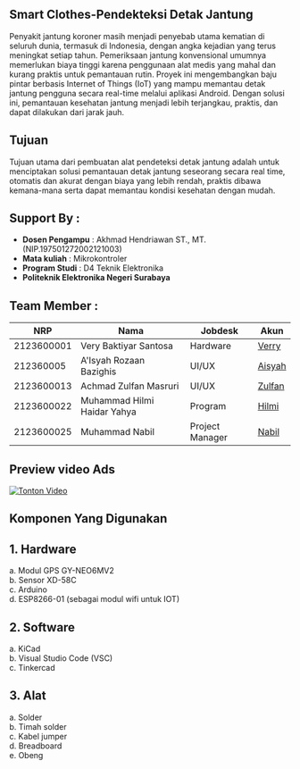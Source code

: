 ## Smart Clothes-Pendekteksi Detak Jantung

Penyakit jantung koroner masih menjadi penyebab utama kematian di seluruh dunia, termasuk di Indonesia, dengan angka kejadian yang terus meningkat setiap tahun. Pemeriksaan jantung konvensional umumnya memerlukan biaya tinggi karena penggunaan alat medis yang mahal dan kurang praktis untuk pemantauan rutin.
Proyek ini mengembangkan baju pintar berbasis Internet of Things (IoT) yang mampu memantau detak jantung pengguna secara real-time melalui aplikasi Android. Dengan solusi ini, pemantauan kesehatan jantung menjadi lebih terjangkau, praktis, dan dapat dilakukan dari jarak jauh.


## Tujuan

Tujuan utama dari pembuatan alat pendeteksi detak jantung adalah untuk menciptakan solusi pemantauan detak jantung seseorang secara real time, otomatis dan akurat dengan biaya yang lebih rendah, praktis dibawa kemana-mana serta dapat memantau kondisi kesehatan dengan mudah.

## Support By :

- **Dosen Pengampu** : Akhmad Hendriawan ST., MT. (NIP.197501272002121003)
- **Mata kuliah** : Mikrokontroler
- **Program Studi** : D4 Teknik Elektronika
- **Politeknik Elektronika Negeri Surabaya**


## Team Member :

| NRP        | Nama                        | Jobdesk          | Akun                                            |
|------------|-----------------------------|------------------|-------------------------------------------------|
| 2123600001 | Very Baktiyar Santosa       | Hardware         | [Verry](https://github.com/VeryBaktiyarSantosa) |
| 212360005  | A'Isyah Rozaan Bazighis     | UI/UX            | [Aisyah](https://github.com/Aisyah-Rozaan-B) |
| 2123600013 | Achmad Zulfan Masruri       | UI/UX            | [Zulfan](https://github.com/AchmadZulfanMasruri) |
| 2123600022 | Muhammad Hilmi Haidar Yahya | Program          | [Hilmi](https://github.com/Himi23)               |
| 2123600025 | Muhammad Nabil              | Project Manager  | [Nabil](https://github.com/MuhammadNabil25) |

## Preview video Ads
[![Tonton Video](https://img.icons8.com/ios-filled/50/000000/play--v1.png)](https://drive.google.com/file/d/1gqJj9rEZ-l6uaHup8LIpwP9fy1YcfI8i/preview)

## Komponen Yang Digunakan
## 1. Hardware
a. Modul GPS GY-NEO6MV2  
b. Sensor XD-58C  
c. Arduino  
d. ESP8266-01 (sebagai modul wifi untuk IOT)  
 
## 2. Software
a. KiCad  
b. Visual Studio Code (VSC)  
c. Tinkercad  
 
## 3. Alat
a. Solder  
b. Timah solder  
c. Kabel jumper  
d. Breadboard  
e. Obeng  


